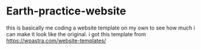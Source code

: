 # Earth-practice-website
this is basically me coding a website template on my own to see how much i can make it look like the original.
i got this template from https://wpastra.com/website-templates/
